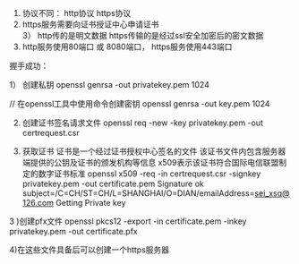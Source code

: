 1) 协议不同： http协议 https协议
2) https服务需要向证书授证中心申请证书   
3） http传的是明文数据  https传输的是经过ssl安全加密后的密文数据
4)  http服务使用80端口 或 8080端口， https服务使用443端口

 握手成功：


1） 创建私钥 
openssl genrsa -out privatekey.pem 1024

 // 在openssl工具中使用命令创建密钥
openssl genrsa -out key.pem 1024

2) 创建证书签名请求文件
openssl req -new -key privatekey.pem -out certrequest.csr

3) 获取证书 证书是一个经过证书授权中心签名的文件 该证书文件内包含服务器端提供的公钥及证书的颁发机构等信息
x509表示该证书符合国际电信联盟制定的数字证书标准
openssl x509 -req -in certrequest.csr -signkey privatekey.pem -out certificate.pem
Signature ok
subject=/C=CH/ST=CH/L=SHANGHAI/O=DIAN/emailAddress=sei_xsq@126.com
Getting Private key

3 )创建pfx文件
openssl pkcs12 -export -in certificate.pem -inkey privatekey.pem -out certificate.pfx

4)在这些文件具备后可以创建一个https服务器
